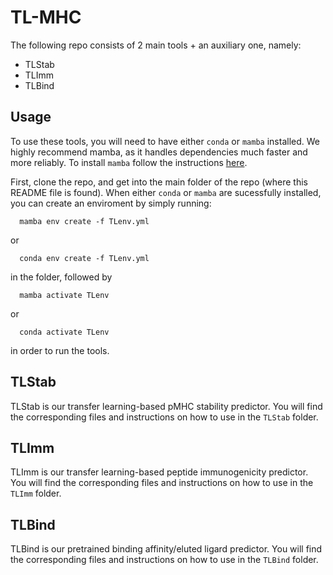 # TL-MHC

The following repo consists of 2 main tools + an auxiliary one, namely:
- TLStab
- TLImm
- TLBind

## Usage

To use these tools, you will need to have either `conda` or `mamba` installed. We highly recommend mamba, as it handles dependencies much faster and more reliably. To install `mamba` follow the instructions [here](https://mamba.readthedocs.io/en/latest/mamba-installation.html). 

First, clone the repo, and get into the main folder of the repo (where this README file is found). When either `conda` or `mamba` are sucessfully installed, you can create an enviroment by simply running:

```
  mamba env create -f TLenv.yml
```
or
```
  conda env create -f TLenv.yml
```

in the folder, followed by
```
  mamba activate TLenv
```
or
```
  conda activate TLenv
```
in order to run the tools. 

## TLStab

TLStab is our transfer learning-based pMHC stability predictor. You will find the corresponding files and instructions on how to use in the `TLStab` folder. 


## TLImm

TLImm is our transfer learning-based peptide immunogenicity predictor. You will find the corresponding files and instructions on how to use in the `TLImm` folder.

## TLBind

TLBind is our pretrained binding affinity/eluted ligard predictor. You will find the corresponding files and instructions on how to use in the `TLBind` folder.
